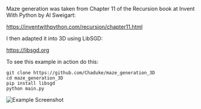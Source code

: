 Maze generation was taken from Chapter 11 of the Recursion book at Invent With Python by Al Sweigart:

https://inventwithpython.com/recursion/chapter11.html

I then adapted it into 3D using LibSGD:

https://libsgd.org

To see this example in action do this:

```
git clone https://github.com/Chaduke/maze_generation_3D
cd maze_generation_3D
pip install libsgd
python main.py
```
![Example Screenshot](https://github.com/Chaduke/maze_generation_3D/blob/master/images/example.png)
